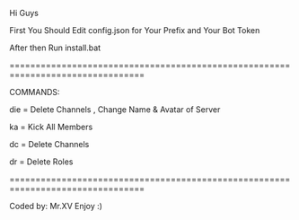 Hi Guys

First You Should Edit config.json for Your Prefix and Your Bot Token

After then Run install.bat

================================================================================

COMMANDS:

die = Delete Channels , Change Name & Avatar of Server

ka = Kick All Members

dc = Delete Channels

dr = Delete Roles

================================================================================

Coded by: Mr.XV
Enjoy :)
